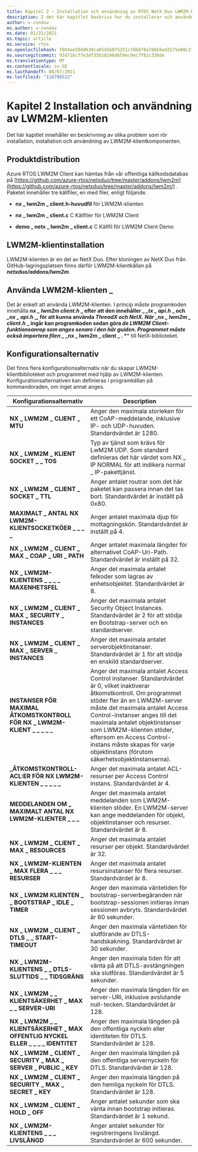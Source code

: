 ```yaml
---
title: Kapitel 2 – Installation och användning av RTOS NetX Duo LWM2M-klienten
description: I det här kapitlet beskrivs hur du installerar och använder RTOS NetX Duo LWM2M-klienten.
author: v-condav
ms.author: v-condav
ms.date: 01/22/2021
ms.topic: article
ms.service: rtos
ms.openlocfilehash: f804ae59dd639ca05d1b8f5251cf8b878e78bb9ad2575e08c21d43b14e727a19
ms.sourcegitcommit: 93d716cf7e3d735b18246d659ec9ec7f82c336de
ms.translationtype: MT
ms.contentlocale: sv-SE
ms.lasthandoff: 08/07/2021
ms.locfileid: "116796522"
---
```

# <a name="chapter-2--installation-and-use-of-lwm2m-client"></a>Kapitel 2 Installation och användning av LWM2M-klienten

Det här kapitlet innehåller en beskrivning av olika problem som rör installation, installation och användning av LWM2M-klientkomponenten.

## <a name="product-distribution"></a>Produktdistribution

Azure RTOS LWM2M Client kan hämtas från vår offentliga källkodsdatabas på [https://github.com/azure-rtos/netxduo/tree/master/addons/lwm2m](https://github.com/azure-rtos/netxduo/tree/master/addons/lwm2m/) . Paketet innehåller tre källfiler, en med filer, enligt följande.

* **nx \_ lwm2m \_ client.h-huvudfil** för LWM2M-klienten

* **nx \_ lwm2m \_ client.c** C Källfiler för LWM2M Client

* **demo \_ netx \_ lwm2m \_ client.c** C Källfil för LWM2M Client Demo

## <a name="lwm2m-client-installation"></a>LWM2M-klientinstallation

LWM2M-klienten är en del av NetX Duo. Efter kloningen av NetX Duo från GitHub-lagringsplatsen finns därför LWM2M-klientkällan på ***netxduo/addons/lwm2m***.

## <a name="using-lwm2m_client"></a>Använda LWM2M-klienten \_

Det är enkelt att använda LWM2M-klienten. I princip måste programkoden innehålla ***nx \_ lwm2m client.h* _ efter att den innehåller \_ *_*_tx \_ api.h_ _ och *_*_nx \_ api.h_ _, för att kunna använda *ThreadX och NetX. När _*_nx \_ lwm2m \_ client.h_ _ ingår kan programkoden sedan göra *de LWM2M Client-funktionsanrop som anges senare i den här guiden. Programmet måste också importera filen _* _nx \_ lwm2m \_ client \_ . \**** till NetX-biblioteket.

## <a name="configuration-options"></a>Konfigurationsalternativ

Det finns flera konfigurationsalternativ när du skapar LWM2M-klientbiblioteket och programmet med hjälp av LWM2M-klienten. Konfigurationsalternativen kan definieras i programkällan på kommandoraden, om inget annat anges.

| &nbsp;Konfigurationsalternativ | Description |
| --- | --- |
| **NX \_ LWM2M \_ CLIENT \_ MTU** | Anger den maximala storleken för ett CoAP-meddelande, inklusive IP- och UDP-huvuden. Standardvärdet är 1280. |
| **NX \_ LWM2M \_ KLIENT SOCKET \_ \_ TOS** | Typ av tjänst som krävs för LwM2M UDP. Som standard definieras det här värdet som NX \_ IP NORMAL för att indikera normal \_ IP-pakettjänst. |
| **NX \_ LWM2M \_ CLIENT \_ SOCKET \_ TTL** | Anger antalet routrar som det här paketet kan passera innan det tas bort. Standardvärdet är inställt på 0x80. |
| **MAXIMALT \_ ANTAL NX LWM2M-KLIENTSOCKETKÖER \_ \_ \_ \_** | Anger antalet maximala djup för mottagningskön. Standardvärdet är inställt på 4. |
| **NX \_ LWM2M \_ CLIENT \_ MAX \_ COAP \_ URI \_ PATH** | Anger antalet maximala längder för alternativet CoAP-Uri-Path. Standardvärdet är inställt på 32. |
| **NX \_ LWM2M-KLIENTENS \_ \_ \_ \_ MAXENHETSFEL** | Anger det maximala antalet felkoder som lagras av enhetsobjektet. Standardvärdet är 8. |
| **NX \_ LWM2M \_ CLIENT \_ MAX \_ SECURITY \_ INSTANCES** | Anger det maximala antalet Security Object Instances. Standardvärdet är 2 för att stödja en Bootstrap-server och en standardserver. |
| **NX \_ LWM2M \_ CLIENT \_ MAX \_ SERVER \_ INSTANCES** | Anger det maximala antalet serverobjektinstanser. Standardvärdet är 1 för att stödja en enskild standardserver. |
| **INSTANSER FÖR MAXIMAL ÅTKOMSTKONTROLL FÖR NX \_ LWM2M-KLIENT \_ \_ \_ \_ \_** | Anger det maximala antalet Access Control instanser. Standardvärdet är 0, vilket inaktiverar åtkomstkontroll. Om programmet stöder fler än en LWM2M-server måste det maximala antalet Access Control-instanser anges till det maximala antalet objektinstanser som LWM2M-klienten stöder, eftersom en Access Control-instans måste skapas för varje objektinstans (förutom säkerhetsobjektinstanserna). |
| **\_ÅTKOMSTKONTROLL-ACL:ER FÖR NX LWM2M-KLIENTEN \_ \_ \_ \_ \_** | Anger det maximala antalet ACL-resurser per Access Control instans. Standardvärdet är 4. |
| **MEDDELANDEN OM \_ MAXIMALT ANTAL NX LWM2M-KLIENTER \_ \_ \_** | Anger det maximala antalet meddelanden som LWM2M-klienten stöder. En LWM2M-server kan ange meddelanden för objekt, objektinstanser och resurser. Standardvärdet är 8. |
| **NX \_ LWM2M \_ CLIENT \_ MAX \_ RESOURCES** | Anger det maximala antalet resurser per objekt. Standardvärdet är 32. |
| **NX \_ LWM2M-KLIENTEN \_ MAX FLERA \_ \_ \_ RESURSER** | Anger det maximala antalet resursinstanser för flera resurser. Standardvärdet är 8. |
| **NX \_ LWM2M KLIENTEN \_ \_ BOOTSTRAP \_ IDLE \_ TIMER** | Anger den maximala väntetiden för bootstrap-serverbegäranden när bootstrap-sessionen initieras innan sessionen avbryts. Standardvärdet är 60 sekunder. |
| **NX \_ LWM2M \_ CLIENT \_ DTLS \_ \_ START-TIMEOUT** | Anger den maximala väntetiden för slutförande av DTLS-handskakning. Standardvärdet är 30 sekunder. |
| **NX \_ LWM2M-KLIENTENS \_ \_ DTLS-SLUTTIDS \_ \_ TIDSGRÄNS** | Anger den maximala tiden för att vänta på att DTLS-avstängningen ska slutföras. Standardvärdet är 5 sekunder. |
| **NX \_ LWM2M \_ \_ KLIENTSÄKERHET \_ MAX \_ \_ SERVER-URI** | Anger den maximala längden för en server-URI, inklusive avslutande null-tecken. Standardvärdet är 128. |
| **NX \_ LWM2M \_ \_ KLIENTSÄKERHET \_ MAX OFFENTLIG NYCKEL ELLER \_ \_ \_ \_ IDENTITET** | Anger den maximala längden på den offentliga nyckeln eller identiteten för DTLS. Standardvärdet är 128. |
| **NX \_ LWM2M \_ CLIENT \_ SECURITY \_ MAX \_ SERVER \_ PUBLIC \_ KEY** | Anger den maximala längden på den offentliga servernyckeln för DTLS. Standardvärdet är 128. |
| **NX \_ LWM2M \_ CLIENT \_ SECURITY \_ MAX \_ SECRET \_ KEY** | Anger den maximala längden på den hemliga nyckeln för DTLS. Standardvärdet är 128. |
| **NX \_ LWM2M \_ CLIENT \_ HOLD \_ OFF** | Anger antalet sekunder som ska vänta innan bootstrap initieras. Standardvärdet är 1 sekund. |
| **NX \_ LWM2M-KLIENTENS \_ \_ \_ LIVSLÄNGD** | Anger antalet sekunder för registreringens livslängd. Standardvärdet är 600 sekunder. |
